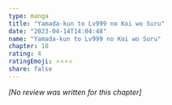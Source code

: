 ```yaml
---
type: manga
title: "Yamada-kun to Lv999 no Koi wo Suru"
date: "2023-04-14T14:04:48"
name: "Yamada-kun to Lv999 no Koi wo Suru"
chapter: 18
rating: 4
ratingEmoji: ⭐️⭐️⭐️⭐️
share: false
---
```


*[No review was written for this chapter]*
